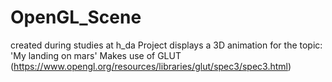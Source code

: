 # OpenGL_Scene
created during studies at h_da
Project displays a 3D animation for the topic: 'My landing on mars'
Makes use of GLUT (https://www.opengl.org/resources/libraries/glut/spec3/spec3.html)
